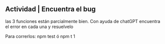  ## Actividad | Encuentra el bug

las 3 funciones están parcialmente bien. Con ayuda de chatGPT encuentra el error en cada una y resuelvelo 

Para correrlos: npm test ó npm t 1